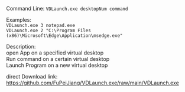 Command Line: `VDLaunch.exe desktopNum command`<br>

Examples:<br>
`VDLaunch.exe 3 notepad.exe`<br>
`VDLaunch.exe 2 "C:\Program Files (x86)\Microsoft\Edge\Application\msedge.exe"`<br>

Description:<br>
open App on a specified virtual desktop<br>
Run command on a certain virtual desktop<br>
Launch Program on a new virtual desktop<br>

direct Download link:<br>
https://github.com/FuPeiJiang/VDLaunch.exe/raw/main/VDLaunch.exe